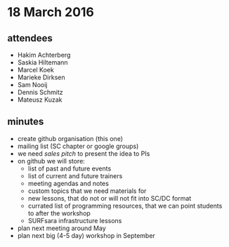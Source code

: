 # 18 March 2016
## attendees
- Hakim Achterberg
- Saskia Hiltemann
- Marcel Koek
- Marieke Dirksen
- Sam Nooij
- Dennis Schmitz
- Mateusz Kuzak

## minutes
- create github organisation (this one)
- mailing list (SC chapter or google groups)
- we need *sales pitch* to present the idea to PIs
- on github we will store:
  - list of past and future events
  - list of current and future trainers
  - meeting agendas and notes
  - custom topics that we need materials for
  - new lessons, that do not or will not fit into SC/DC format
  - currated list of programming resources, that we can point students to after the workshop
  - SURFsara infrastructure lessons
- plan next meeting around May
- plan next big (4-5 day) workshop in September
